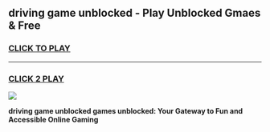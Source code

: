 
## driving game unblocked - Play Unblocked Gmaes & Free
<h3>
<a href="https://news.freeplayer.one?title=driving_game_unblocked&ref=23F">CLICK TO PLAY</a></h3>
<hr>

<h3>
<a href="https://news.freeplayer.one?title=driving_game_unblocked&ref=23F">CLICK 2 PLAY</a>
  
</h3>

<a href="https://news.freeplayer.one?title=driving_game_unblocked&ref=23F/"><img src="https://clearcache.store/games.png"></a>


**driving game unblocked games unblocked: Your Gateway to Fun and Accessible Online Gaming**
